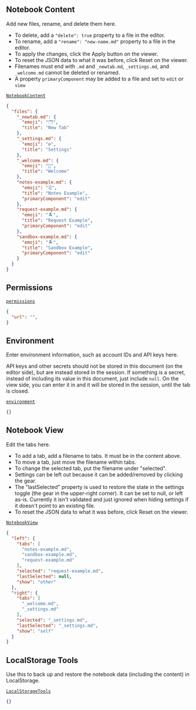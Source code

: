 ## Notebook Content

Add new files, rename, and delete them here.

- To delete, add a `"delete": true` property to a file in the editor.
- To rename, add a `"rename": "new-name.md"` property to a file in the editor.
- To apply the changes, click the Apply button on the viewer.
- To reset the JSON data to what it was before, click Reset on the viewer.
- Filenames must end with `.md` and `_newtab.md`, `_settings.md`, and `_welcome.md` cannot be deleted or renamed.
- A property `primaryComponent` may be added to a file and set to `edit` or `view`

[`NotebookContent`](https://macchiato.dev/component/#NotebookContent)

```json
{
  "files": {
    "_newtab.md": {
      "emoji": "🗂",
      "title": "New Tab"
    },
    "_settings.md": {
      "emoji": "⚙️",
      "title": "Settings"
    },
    "_welcome.md": {
      "emoji": "👋",
      "title": "Welcome"
    },
    "notes-example.md": {
      "emoji": "🗒",
      "title": "Notes Example",
      "primaryComponent": "edit"
    },
    "request-example.md": {
      "emoji": "🏝",
      "title": "Request Example",
      "primaryComponent": "edit"
    },
    "sandbox-example.md": {
      "emoji": "🏝",
      "title": "Sandbox Example",
      "primaryComponent": "edit"
    }
  }
}
```

## Permissions

[`permissions`](https://macchiato.dev/component/#Permissions)

```json
{
  "url": "",
}
```

## Environment

Enter environment information, such as account IDs and API keys here.

API keys and other secrets should not be stored in this document (on the editor side), but are instead stored in the session. If something is a secret, instead of including its value in this document, just include `null`. On the view side, you can enter it in and it will be stored in the session, until the tab is closed.

[`environment`](https://macchiato.dev/component/#Environment)

```json
{}
```

## Notebook View

Edit the tabs here.

- To add a tab, add a filename to tabs. It must be in the content above.
- To move a tab, just move the filename within tabs.
- To change the selected tab, put the filename under "selected".
- Settings can be left out because it can be added/removed by clicking the gear.
- The "lastSelected" property is used to restore the state in the settings toggle
  (the gear in the upper-right corner). It can be set to null, or left as-is.
  Currently it isn't validated and just ignored when hiding settings if it
  doesn't point to an existing file.
- To reset the JSON data to what it was before, click Reset on the viewer.

[`NotebookView`](https://macchiato.dev/component/#NotebookView)

```json
{
  "left": {
    "tabs": [
      "notes-example.md",
      "sandbox-example.md",
      "request-example.md"
    ],
    "selected": "request-example.md",
    "lastSelected": null,
    "show": "other"
  },
  "right": {
    "tabs": [
      "_welcome.md",
      "_settings.md"
    ],
    "selected": "_settings.md",
    "lastSelected": "_settings.md",
    "show": "self"
  }
}
```

## LocalStorage Tools

Use this to back up and restore the notebook data (including the content) in LocalStorage.

[`LocalStorageTools`](https://macchiato.dev/component/#LocalStorageTools)

```json
{}
```
